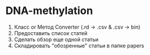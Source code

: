 DNA-methylation
===============
1. Класс or Метод Converter (.rd -> .csv & .csv -> bin)
2. Предоставить список статей
3. Сделать обзор еще одной статьи
4. Складировать "обозренные" статьи в папке papers

